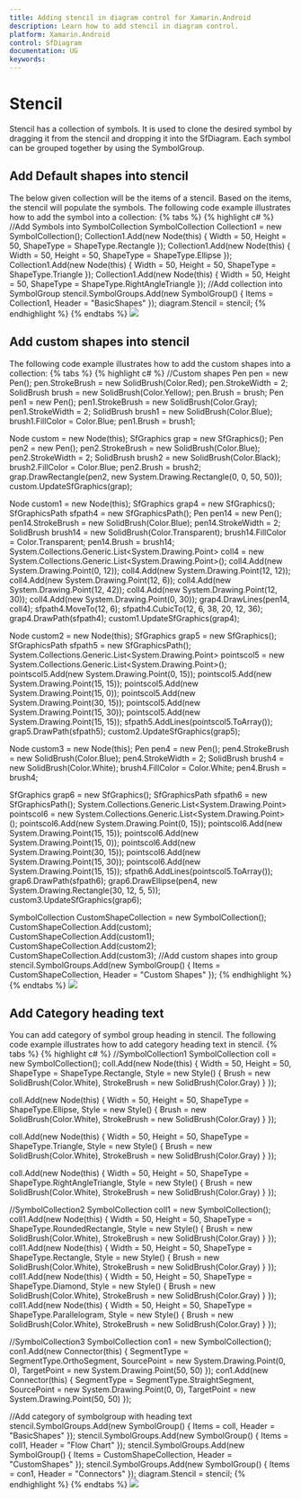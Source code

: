 ```yaml
---
title: Adding stencil in diagram control for Xamarin.Android
description: Learn how to add stencil in diagram control.
platform: Xamarin.Android
control: SfDiagram
documentation: UG
keywords: 
---
```

# Stencil 
Stencil has a collection of symbols. It is used to clone the desired symbol by dragging it from the stencil and dropping it into the SfDiagram. Each symbol can be grouped together by using the SymbolGroup.

## Add Default shapes into stencil
The below given collection will be the items of a stencil. Based on the items, the stencil will populate the symbols.
The following code example illustrates how to add the symbol into a collection:
{% tabs %}
{% highlight c# %}
//Add Symbols into SymbolCollection
SymbolCollection Collection1 = new SymbolCollection();
Collection1.Add(new Node(this) { Width = 50, Height = 50, ShapeType = ShapeType.Rectangle });
Collection1.Add(new Node(this) { Width = 50, Height = 50, ShapeType = ShapeType.Ellipse });
Collection1.Add(new Node(this) { Width = 50, Height = 50, ShapeType = ShapeType.Triangle });
Collection1.Add(new Node(this) { Width = 50, Height = 50, ShapeType = ShapeType.RightAngleTriangle });
//Add collection into SymbolGroup
stencil.SymbolGroups.Add(new SymbolGroup() { Items = Collection1, Header = "BasicShapes" });
diagram.Stencil = stencil;
{% endhighlight %}
{% endtabs %}
![](Stencil_images/Stencil_img1.jpeg)

## Add custom shapes into stencil
The following code example illustrates how to add the custom shapes into a collection:
{% tabs %}
{% highlight c# %}
//Custom shapes 
Pen pen = new Pen();
pen.StrokeBrush = new SolidBrush(Color.Red);
pen.StrokeWidth = 2;
SolidBrush brush = new SolidBrush(Color.Yellow);
pen.Brush = brush;
Pen pen1 = new Pen();
pen1.StrokeBrush = new SolidBrush(Color.Gray);
pen1.StrokeWidth = 2;
SolidBrush brush1 = new SolidBrush(Color.Blue);
brush1.FillColor = Color.Blue;
pen1.Brush = brush1;

Node custom = new Node(this);
SfGraphics grap = new SfGraphics();
Pen pen2 = new Pen();
pen2.StrokeBrush = new SolidBrush(Color.Blue);
pen2.StrokeWidth = 2;
SolidBrush brush2 = new SolidBrush(Color.Black);
brush2.FillColor = Color.Blue;
pen2.Brush = brush2;
grap.DrawRectangle(pen2, new System.Drawing.Rectangle(0, 0, 50, 50));
custom.UpdateSfGraphics(grap);

Node custom1 = new Node(this);
SfGraphics grap4 = new SfGraphics();
SfGraphicsPath sfpath4 = new SfGraphicsPath();
Pen pen14 = new Pen();
pen14.StrokeBrush = new SolidBrush(Color.Blue);
pen14.StrokeWidth = 2;
SolidBrush brush14 = new SolidBrush(Color.Transparent);
brush14.FillColor = Color.Transparent;
pen14.Brush = brush14;
System.Collections.Generic.List<System.Drawing.Point> coll4 = new System.Collections.Generic.List<System.Drawing.Point>();
coll4.Add(new System.Drawing.Point(0, 12));
coll4.Add(new System.Drawing.Point(12, 12));
coll4.Add(new System.Drawing.Point(12, 6));
coll4.Add(new System.Drawing.Point(12, 42));
coll4.Add(new System.Drawing.Point(12, 30));
coll4.Add(new System.Drawing.Point(0, 30));
grap4.DrawLines(pen14, coll4);
sfpath4.MoveTo(12, 6);
sfpath4.CubicTo(12, 6, 38, 20, 12, 36);
grap4.DrawPath(sfpath4);
custom1.UpdateSfGraphics(grap4);

Node custom2 = new Node(this);
SfGraphics grap5 = new SfGraphics();
SfGraphicsPath sfpath5 = new SfGraphicsPath();
System.Collections.Generic.List<System.Drawing.Point> pointscol5 = new System.Collections.Generic.List<System.Drawing.Point>();
pointscol5.Add(new System.Drawing.Point(0, 15));
pointscol5.Add(new System.Drawing.Point(15, 15));
pointscol5.Add(new System.Drawing.Point(15, 0));
pointscol5.Add(new System.Drawing.Point(30, 15));
pointscol5.Add(new System.Drawing.Point(15, 30));
pointscol5.Add(new System.Drawing.Point(15, 15));
sfpath5.AddLines(pointscol5.ToArray());
grap5.DrawPath(sfpath5);
custom2.UpdateSfGraphics(grap5);

Node custom3 = new Node(this);
Pen pen4 = new Pen();
pen4.StrokeBrush = new SolidBrush(Color.Blue);
pen4.StrokeWidth = 2;
SolidBrush brush4 = new SolidBrush(Color.White);
brush4.FillColor = Color.White;
pen4.Brush = brush4;

SfGraphics grap6 = new SfGraphics();
SfGraphicsPath sfpath6 = new SfGraphicsPath();
System.Collections.Generic.List<System.Drawing.Point> pointscol6 = new System.Collections.Generic.List<System.Drawing.Point>();
pointscol6.Add(new System.Drawing.Point(0, 15));
pointscol6.Add(new System.Drawing.Point(15, 15));
pointscol6.Add(new System.Drawing.Point(15, 0));
pointscol6.Add(new System.Drawing.Point(30, 15));
pointscol6.Add(new System.Drawing.Point(15, 30));
pointscol6.Add(new System.Drawing.Point(15, 15));
sfpath6.AddLines(pointscol5.ToArray());
grap6.DrawPath(sfpath6);
grap6.DrawEllipse(pen4, new System.Drawing.Rectangle(30, 12, 5, 5));
custom3.UpdateSfGraphics(grap6);

SymbolCollection CustomShapeCollection = new SymbolCollection();
CustomShapeCollection.Add(custom);
CustomShapeCollection.Add(custom1);
CustomShapeCollection.Add(custom2);
CustomShapeCollection.Add(custom3);
//Add custom shapes into group
stencil.SymbolGroups.Add(new SymbolGroup() { Items = CustomShapeCollection, Header = "Custom Shapes" });
{% endhighlight %}
{% endtabs %}
![](Stencil_images/Stencil_img2.jpeg)

## Add Category heading text
You can add category of symbol group heading in stencil. The following code example illustrates how to add category heading text in stencil.
{% tabs %}
{% highlight c# %}
//SymbolCollection1 
SymbolCollection coll = new SymbolCollection();
coll.Add(new Node(this) { Width = 50, Height = 50, ShapeType = ShapeType.Rectangle, Style = new Style() { Brush = new SolidBrush(Color.White), StrokeBrush = new SolidBrush(Color.Gray) } });

coll.Add(new Node(this) { Width = 50, Height = 50, ShapeType = ShapeType.Ellipse, Style = new Style() { Brush = new SolidBrush(Color.White), StrokeBrush = new SolidBrush(Color.Gray) } });

coll.Add(new Node(this) { Width = 50, Height = 50, ShapeType = ShapeType.Triangle, Style = new Style() { Brush = new SolidBrush(Color.White), StrokeBrush = new SolidBrush(Color.Gray) } });

coll.Add(new Node(this) { Width = 50, Height = 50, ShapeType = ShapeType.RightAngleTriangle, Style = new Style() { Brush = new SolidBrush(Color.White), StrokeBrush = new SolidBrush(Color.Gray) } });

//SymbolCollection2 
SymbolCollection coll1 = new SymbolCollection();
coll1.Add(new Node(this) { Width = 50, Height = 50, ShapeType = ShapeType.RoundedRectangle, Style = new Style() { Brush = new SolidBrush(Color.White), StrokeBrush = new SolidBrush(Color.Gray) } });
coll1.Add(new Node(this) { Width = 50, Height = 50, ShapeType = ShapeType.Rectangle, Style = new Style() { Brush = new SolidBrush(Color.White), StrokeBrush = new SolidBrush(Color.Gray) } });
coll1.Add(new Node(this) { Width = 50, Height = 50, ShapeType = ShapeType.Diamond, Style = new Style() { Brush = new SolidBrush(Color.White), StrokeBrush = new SolidBrush(Color.Gray) } });
coll1.Add(new Node(this) { Width = 50, Height = 50, ShapeType = ShapeType.Parallelogram, Style = new Style() { Brush = new SolidBrush(Color.White), StrokeBrush = new SolidBrush(Color.Gray) } });

//SymbolCollection3
SymbolCollection con1 = new SymbolCollection();
con1.Add(new Connector(this) { SegmentType = SegmentType.OrthoSegment, SourcePoint = new System.Drawing.Point(0, 0), TargetPoint = new System.Drawing.Point(50, 50) });
con1.Add(new Connector(this) { SegmentType = SegmentType.StraightSegment, SourcePoint = new System.Drawing.Point(0, 0), TargetPoint = new System.Drawing.Point(50, 50) });

//Add category of symbolgroup with heading text
stencil.SymbolGroups.Add(new SymbolGroup() { Items = coll, Header = "BasicShapes" });
stencil.SymbolGroups.Add(new SymbolGroup() { Items = coll1, Header = "Flow Chart" });
stencil.SymbolGroups.Add(new SymbolGroup() { Items = CustomShapeCollection, Header = "CustomShapes" });
stencil.SymbolGroups.Add(new SymbolGroup() { Items = con1, Header = "Connectors" });
diagram.Stencil = stencil;
{% endhighlight %}
{% endtabs %}
![](Stencil_images/Stencil_img3.jpeg)

